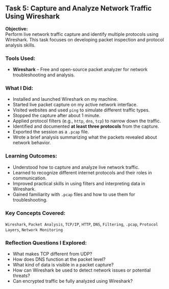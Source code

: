## Task 5: Capture and Analyze Network Traffic Using Wireshark

**Objective:**  
Perform live network traffic capture and identify multiple protocols using Wireshark. This task focuses on developing packet inspection and protocol analysis skills.

### Tools Used:
- **Wireshark** – Free and open-source packet analyzer for network troubleshooting and analysis.

### What I Did:
- Installed and launched Wireshark on my machine.
- Started live packet capture on my active network interface.
- Visited websites and used `ping` to simulate different traffic types.
- Stopped the capture after about 1 minute.
- Applied protocol filters (e.g., `http`, `dns`, `tcp`) to narrow down the traffic.
- Identified and documented **at least three protocols** from the capture.
- Exported the session as a `.pcap` file.
- Wrote a brief analysis summarizing what the packets revealed about network behavior.

### Learning Outcomes:
- Understood how to capture and analyze live network traffic.
- Learned to recognize different internet protocols and their roles in communication.
- Improved practical skills in using filters and interpreting data in Wireshark.
- Gained familiarity with `.pcap` files and how to use them for troubleshooting.

### Key Concepts Covered:
`Wireshark`, `Packet Analysis`, `TCP/IP`, `HTTP`, `DNS`, `Filtering`, `.pcap`, `Protocol Layers`, `Network Monitoring`

### Reflection Questions I Explored:
- What makes TCP different from UDP?
- How does DNS function at the packet level?
- What kind of data is visible in a packet capture?
- How can Wireshark be used to detect network issues or potential threats?
- Can encrypted traffic be fully analyzed using Wireshark?

